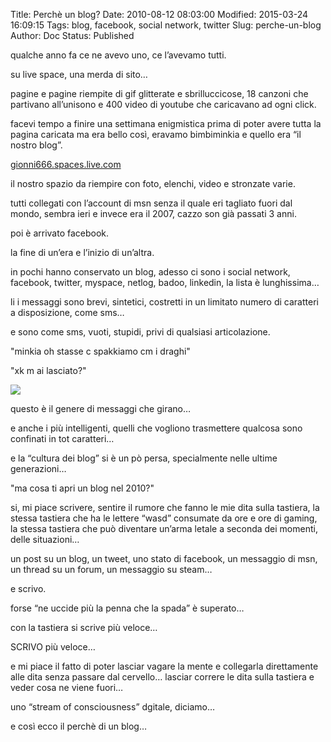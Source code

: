 Title: Perchè un blog?
Date: 2010-08-12 08:03:00
Modified: 2015-03-24 16:09:15
Tags: blog, facebook, social network, twitter
Slug: perche-un-blog
Author: Doc
Status: Published

qualche anno fa ce ne avevo uno, ce l’avevamo tutti.

su live space, una merda di sito…

pagine e pagine riempite di gif glitterate e sbrilluccicose, 18 canzoni
che partivano all’unisono e 400 video di youtube che caricavano ad ogni
click.

facevi tempo a finire una settimana enigmistica prima di poter avere
tutta la pagina caricata ma era bello così, eravamo bimbiminkia e quello
era “il nostro blog”.

[gionni666.spaces.live.com](http://gionni666.spaces.live.com/)

il nostro spazio da riempire con foto, elenchi, video e stronzate varie.

tutti collegati con l’account di msn senza il quale eri tagliato fuori
dal mondo, sembra ieri e invece era il 2007, cazzo son già passati 3
anni.

poi è arrivato facebook.

la fine di un’era e l’inizio di un’altra.

in pochi hanno conservato un blog, adesso ci sono i social network,
facebook, twitter, myspace, netlog, badoo, linkedin, la lista è
lunghissima…

li i messaggi sono brevi, sintetici, costretti in un limitato numero di
caratteri a disposizione, come sms…

e sono come sms, vuoti, stupidi, privi di qualsiasi articolazione.

"minkia oh stasse c spakkiamo cm i draghi"

"xk m ai lasciato?"

![](http://www.rosalio.it/wp-content/adioPupa1.jpg)

questo è il genere di messaggi che girano…

e anche i più intelligenti, quelli che vogliono trasmettere qualcosa
sono confinati in tot caratteri…

e la “cultura dei blog” si è un pò persa, specialmente nelle ultime
generazioni…

"ma cosa ti apri un blog nel 2010?"

si, mi piace scrivere, sentire il rumore che fanno le mie dita sulla
tastiera, la stessa tastiera che ha le lettere “wasd” consumate da ore e
ore di gaming, la stessa tastiera che può diventare un’arma letale a
seconda dei momenti, delle situazioni…

un post su un blog, un tweet, uno stato di facebook, un messaggio di
msn, un thread su un forum, un messaggio su steam…

e scrivo.

forse “ne uccide più la penna che la spada” è superato…

con la tastiera si scrive più veloce…

SCRIVO più veloce…

e mi piace il fatto di poter lasciar vagare la mente e collegarla
direttamente alle dita senza passare dal cervello… lasciar correre le
dita sulla tastiera e veder cosa ne viene fuori…

uno “stream of consciousness” dgitale, diciamo…

e così ecco il perchè di un blog…
